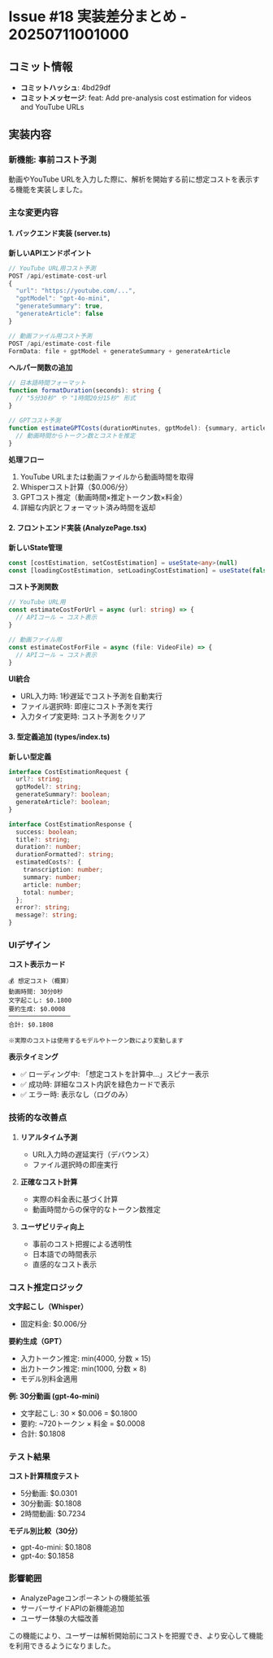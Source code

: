 # Issue #18 実装差分まとめ - 20250711001000

## コミット情報
- **コミットハッシュ**: 4bd29df
- **コミットメッセージ**: feat: Add pre-analysis cost estimation for videos and YouTube URLs

## 実装内容

### 新機能: 事前コスト予測
動画やYouTube URLを入力した際に、解析を開始する前に想定コストを表示する機能を実装しました。

### 主な変更内容

#### 1. バックエンド実装 (server.ts)

**新しいAPIエンドポイント**
```typescript
// YouTube URL用コスト予測
POST /api/estimate-cost-url
{
  "url": "https://youtube.com/...",
  "gptModel": "gpt-4o-mini",
  "generateSummary": true,
  "generateArticle": false
}

// 動画ファイル用コスト予測  
POST /api/estimate-cost-file
FormData: file + gptModel + generateSummary + generateArticle
```

**ヘルパー関数の追加**
```typescript
// 日本語時間フォーマット
function formatDuration(seconds): string {
  // "5分30秒" や "1時間20分15秒" 形式
}

// GPTコスト予測
function estimateGPTCosts(durationMinutes, gptModel): {summary, article} {
  // 動画時間からトークン数とコストを推定
}
```

**処理フロー**
1. YouTube URLまたは動画ファイルから動画時間を取得
2. Whisperコスト計算（$0.006/分）
3. GPTコスト推定（動画時間×推定トークン数×料金）
4. 詳細な内訳とフォーマット済み時間を返却

#### 2. フロントエンド実装 (AnalyzePage.tsx)

**新しいState管理**
```typescript
const [costEstimation, setCostEstimation] = useState<any>(null)
const [loadingCostEstimation, setLoadingCostEstimation] = useState(false)
```

**コスト予測関数**
```typescript
// YouTube URL用
const estimateCostForUrl = async (url: string) => {
  // APIコール → コスト表示
}

// 動画ファイル用
const estimateCostForFile = async (file: VideoFile) => {
  // APIコール → コスト表示
}
```

**UI統合**
- URL入力時: 1秒遅延でコスト予測を自動実行
- ファイル選択時: 即座にコスト予測を実行
- 入力タイプ変更時: コスト予測をクリア

#### 3. 型定義追加 (types/index.ts)

**新しい型定義**
```typescript
interface CostEstimationRequest {
  url?: string;
  gptModel?: string;
  generateSummary?: boolean;
  generateArticle?: boolean;
}

interface CostEstimationResponse {
  success: boolean;
  title?: string;
  duration?: number;
  durationFormatted?: string;
  estimatedCosts?: {
    transcription: number;
    summary: number;
    article: number;
    total: number;
  };
  error?: string;
  message?: string;
}
```

### UIデザイン

**コスト表示カード**
```
💰 想定コスト（概算）
動画時間: 30分0秒
文字起こし: $0.1800
要約生成: $0.0008
─────────────────
合計: $0.1808

※実際のコストは使用するモデルやトークン数により変動します
```

**表示タイミング**
- ✅ ローディング中: 「想定コストを計算中...」スピナー表示
- ✅ 成功時: 詳細なコスト内訳を緑色カードで表示
- ✅ エラー時: 表示なし（ログのみ）

### 技術的な改善点

1. **リアルタイム予測**
   - URL入力時の遅延実行（デバウンス）
   - ファイル選択時の即座実行

2. **正確なコスト計算**
   - 実際の料金表に基づく計算
   - 動画時間からの保守的なトークン数推定

3. **ユーザビリティ向上**
   - 事前のコスト把握による透明性
   - 日本語での時間表示
   - 直感的なコスト表示

### コスト推定ロジック

**文字起こし（Whisper）**
- 固定料金: $0.006/分

**要約生成（GPT）**
- 入力トークン推定: min(4000, 分数 × 15)
- 出力トークン推定: min(1000, 分数 × 8)
- モデル別料金適用

**例: 30分動画 (gpt-4o-mini)**
- 文字起こし: 30 × $0.006 = $0.1800
- 要約: ~720トークン × 料金 = $0.0008
- 合計: $0.1808

### テスト結果

**コスト計算精度テスト**
- 5分動画: $0.0301
- 30分動画: $0.1808
- 2時間動画: $0.7234

**モデル別比較（30分）**
- gpt-4o-mini: $0.1808
- gpt-4o: $0.1858

### 影響範囲
- AnalyzePageコンポーネントの機能拡張
- サーバーサイドAPIの新機能追加
- ユーザー体験の大幅改善

この機能により、ユーザーは解析開始前にコストを把握でき、より安心して機能を利用できるようになりました。
